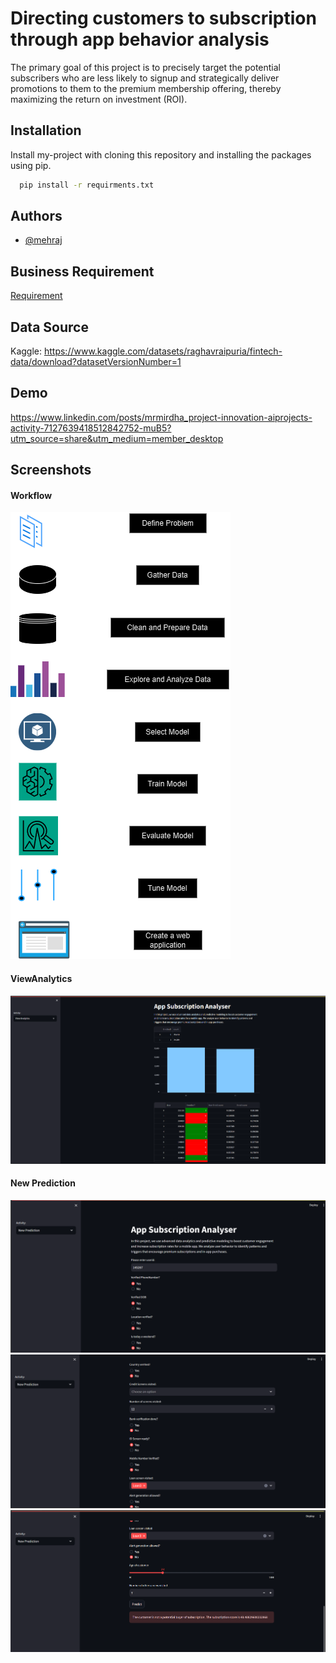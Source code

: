 
# Directing customers to subscription through app behavior analysis

The primary goal of this project is to precisely target the potential subscribers who are less likely to signup and strategically deliver promotions to them to the premium membership offering, thereby maximizing the return on investment (ROI).


## Installation

Install my-project with cloning this repository and installing the packages using pip.

```bash
  pip install -r requirments.txt
```

## Authors

- [@mehraj](https://github.com/IMMRM)


## Business Requirement

[Requirement](https://github.com/IMMRM/AppSubsAnalyser/blob/master/BRD/BusinessRequirement.ipynb)


## Data Source

Kaggle: 
https://www.kaggle.com/datasets/raghavraipuria/fintech-data/download?datasetVersionNumber=1

## Demo

https://www.linkedin.com/posts/mrmirdha_project-innovation-aiprojects-activity-7127639418512842752-muB5?utm_source=share&utm_medium=member_desktop




## Screenshots

#### Workflow  
![Workflow](https://github.com/IMMRM/AppSubsAnalyser/blob/master/BRD/Diagram.png?raw=true)

#### ViewAnalytics  
![View Analytics](https://github.com/IMMRM/AppSubsAnalyser/blob/master/Screenshots/ViewAnalytics.png?raw=true)

#### New Prediction  
![New Prediction1](https://github.com/IMMRM/AppSubsAnalyser/blob/master/Screenshots/NewPred1.png?raw=true)  
![New Prediction2](https://github.com/IMMRM/AppSubsAnalyser/blob/master/Screenshots/NewPred2.png?raw=true)  
![New Prediction3](https://github.com/IMMRM/AppSubsAnalyser/blob/master/Screenshots/NewPred3.png?raw=true)





